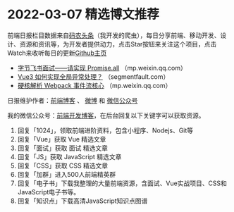 # 2022-03-07 精选博文推荐

前端日报栏目数据来自[码农头条](http://hao.caibaojian.com.cn/)（我开发的爬虫），每日分享前端、移动开发、设计、资源和资讯等，为开发者提供动力，点击Star按钮来关注这个项目，点击Watch来收听每日的更新[Github主页](https://github.com/kujian/frontendDaily)
* [字节飞书面试——请实现 Promise.all](https://mp.weixin.qq.com/s?__biz=Mzg2NjUxOTM2Mg==&mid=2247493577&idx=1&sn=437debd99ae761b931656e3559c0f651) （mp.weixin.qq.com）
* [Vue3 如何实现全局异常处理？](https://segmentfault.com/a/1190000041503731) （segmentfault.com）
* [硬核解析 Webpack 事件流核心](https://mp.weixin.qq.com/s?__biz=MzI2MjcxNTQ0Nw==&mid=2247498976&idx=1&sn=3af58723fbbceb825da95bdcad3bf38e) （mp.weixin.qq.com）

日报维护作者：[前端博客](http://caibaojian.com.cn/) 、 [微博](http://weibo.com/kujian) 和 [微信公众号](https://open.weixin.qq.com/qr/code?username=caibaojian_com)

我的微信公众号：[前端开发博客](https://open.weixin.qq.com/qr/code?username=caibaojian_com)，在后台回复以下关键字可以获取资源。

1. 回复「1024」，领取前端进阶资料，包含小程序、Nodejs、Git等
2. 回复「Vue」获取 Vue 精选文章
3. 回复「面试」获取 面试 精选文章
4. 回复「JS」获取 JavaScript 精选文章
5. 回复「CSS」获取 CSS 精选文章
6. 回复「加群」进入500人前端精英群
7. 回复「电子书」下载我整理的大量前端资源，含面试、Vue实战项目、CSS和JavaScript电子书等。
8. 回复「知识点」下载高清JavaScript知识点图谱